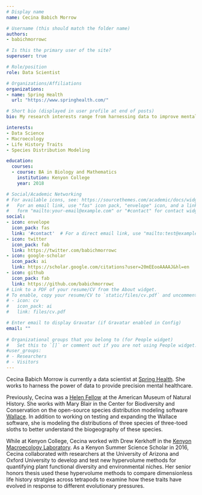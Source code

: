 ```yaml
---
# Display name
name: Cecina Babich Morrow

# Username (this should match the folder name)
authors:
- babichmorrowc

# Is this the primary user of the site?
superuser: true

# Role/position
role: Data Scientist

# Organizations/Affiliations
organizations:
- name: Spring Health
  url: "https://www.springhealth.com/"

# Short bio (displayed in user profile at end of posts)
bio: My research interests range from harnessing data to improve mental healthcare to understanding global patterns of macroecology.

interests:
- Data Science
- Macroecology
- Life History Traits
- Species Distribution Modeling

education:
  courses:
  - course: BA in Biology and Mathematics
    institution: Kenyon College
    year: 2018

# Social/Academic Networking
# For available icons, see: https://sourcethemes.com/academic/docs/widgets/#icons
#   For an email link, use "fas" icon pack, "envelope" icon, and a link in the
#   form "mailto:your-email@example.com" or "#contact" for contact widget.
social:
- icon: envelope
  icon_pack: fas
  link: '#contact'  # For a direct email link, use "mailto:test@example.org".
- icon: twitter
  icon_pack: fab
  link: https://twitter.com/babichmorrowc
- icon: google-scholar
  icon_pack: ai
  link: https://scholar.google.com/citations?user=20mEEooAAAAJ&hl=en
- icon: github
  icon_pack: fab
  link: https://github.com/babichmorrowc
# Link to a PDF of your resume/CV from the About widget.
# To enable, copy your resume/CV to `static/files/cv.pdf` and uncomment the lines below.  
# - icon: cv
#   icon_pack: ai
#   link: files/cv.pdf

# Enter email to display Gravatar (if Gravatar enabled in Config)
email: ""
  
# Organizational groups that you belong to (for People widget)
#   Set this to `[]` or comment out if you are not using People widget.  
#user_groups:
# - Researchers
# - Visitors
---
```


Cecina Babich Morrow is currently a data scientist at [Spring Health](https://www.springhealth.com). She works to harness the power of data to provide precision mental healthcare.

Previously, Cecina was a [Helen Fellow](https://www.amnh.org/learn-teach/higher-education/helen-fellowship) at the American Museum of Natural History. She works with Mary Blair in the Center for Biodiversity and Conservation on the open-source species distribution modeling software [Wallace](https://wallaceecomod.github.io/). In addition to working on testing and expanding the Wallace software, she is modeling the distributions of three species of three-toed sloths to better understand the biogeography of these species.

While at Kenyon College, Cecina worked with Drew Kerkhoff in the [Kenyon Macroecology Laboratory](https://kerkhofflab.org/). As a Kenyon Summer Science Scholar in 2016, Cecina collaborated with researchers at the University of Arizona and Oxford University to develop and test new hypervolume methods for quantifying plant functional diversity and environmental niches. Her senior honors thesis used these hypervolume methods to compare dimensionless life history stratgies across tetrapods to examine how these traits have evolved in response to different evolutionary pressures.